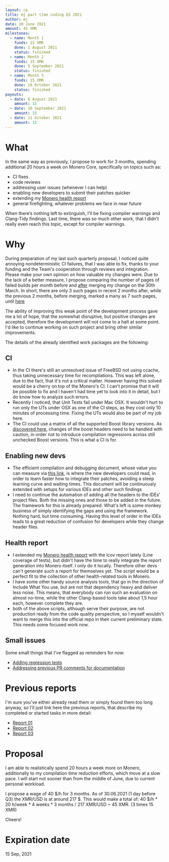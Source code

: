 ```yaml
---
layout: cp
title: mj part time coding Q3 2021
author: mj
date: 30 June 2021
amount: 45 XMR
milestones:
  - name: Month 1
    funds: 15 XMR
    done: 1 August 2021
    status: finished
  - name: Month 2
    funds: 15 XMR
    done: 5 September 2021
    status: finished
  - name: Month 3
    funds: 15 XMR
    done: 10 October 2021
    status: finished
payouts:
  - date: 6 August 2021
    amount: 15
  - date: 10 September 2021
    amount: 15
  - date: 11 October 2021
    amount: 15
---
```



# What

In the same way as previously, I propose to work for 3 months, spending additional 20 hours a week on Monero Core, specifically on topics such as:
- CI fixes
- code reviews
- addressing user issues (whenever I can help)
- enabling new developers to submit their patches quicker
- extending my [Monero health report](http://enjo.hopto.org/pub/monero/)
- general firefighting, whatever problems we face in near future

When there’s nothing left to extinguish, I'll be fixing compiler warnings and Clang-Tidy findings. Last time, there was so much other work, that I didn’t really even reach this topic, except for compiler warnings.

# Why

During preparation of my last such quarterly proposal, I noticed quite annoying nondeterministic CI failures, that I was able to fix, thanks to your funding and the Team's cooperation through reviews and integration. Please make your own opinion on how valuable my changes were. Due to the lack of a better measure, I propose comparing the number of pages of failed builds per month before and [after](https://github.com/monero-project/monero/actions?page=3&query=is%3Afailure) merging my change on the 30th March. In short, there are only 3 such pages in recent 2 months after, while the previous 2 months, before merging, marked a many as 7 such pages, until [here](https://github.com/monero-project/monero/actions?page=10&query=is%3Afailure)

The ability of improving this weak point of the development process gave me a lot of hope, that the somewhat disruptive, but positive changes are accepted, therefore the development will not come to a halt at some point. I'd like to continue working on such project and bring other similar improvements.


The details of the already identified work packages are the following:

## CI
- In the CI there's still an unresolved issue of FreeBSD not using ccache, thus taking unnecessary time for recompilations. This was left alone, due to the fact, that it's not a critical matter. However having this solved would be a cherry on top of the Monero's CI. I can't promise that it will be possible to fix and I haven't had time yet to look into it in detail, but I do know how to analyze such errors.
- Recently I noticed, that Unit Tests fail under Mac OSX. It wouldn't hurt to run only the UTs under OSX as one of the CI steps, as they cost only 10 minutes of processing time. Fixing the UTs would also be part of my job here.
- The CI could use a matrix of all the supported Boost library versions. As [discovered here](https://github.com/monero-project/monero/pull/7735), changes of the boost headers need to be handled with caution, in order not to introduce compilation regressions across still unchecked Boost versions. This is what a CI is for. 

## Enabling new devs
- The efficient compilation and debugging document, whose value you can measure via [this link](https://github.com/monero-project/monero/blob/master/docs/COMPILING_DEBUGGING_TESTING.md), is where the new developers could read, in order to learn faster how to integrate their patches, avoiding a steep learning curve and waiting times. This document will be continuously extended with setups for various IDEs and other such findings
- I need to continue the automation of adding all the headers to the IDEs' project files. Both the missing ones and those to be added in the future. The framework for this is already prepared. What's left is some monkey business of simply identifying the gaps and using the framework. Nothing hard, but time consuming. Having this level of order in the IDEs leads to a great reduction of confusion for developers while they change header files.

## Health report
- I extended my [Monero health report](http://enjo.hopto.org/pub/monero/) with the lcov report lately (Line coverage of tests), but didn't have the time to really integrate the report generation into Monero itself. I only do it locally. Therefore other devs can't generate such a report for themselves yet. The script would be a perfect fit to the collection of other health-related tools in Monero.
- I have some other handy source analysis tools, that go in the direction of Include What You use, but are not that dependency heavy and deliver less noise. This means, that everybody can run such an evaluation on almost no-time, while the other Clang-based tools take about 1,5 hour each, however complete they are.
- both of the above scripts, although serve their purpose, are not production ready from the code quality perspective, so I myself wouldn't want to merge this into the official repo in their current preliminary state. This needs some focused work now.

## Small issues
Some small things that I've flagged as reminders for now:
- [Adding regression tests](https://github.com/monero-project/monero/issues/7756)
- [Addressing previous PR comments for documentation](https://github.com/monero-project/monero/issues/7755)

# Previous reports
I'm sure you've either already read them or simply found them too long anyway, so I'll just link here the previous reports, that describe my completed or started tasks in more detail:
- [Report 01](https://repo.getmonero.org/monero-project/ccs-proposals/-/merge_requests/200#note_10764)
- [Report 02](https://repo.getmonero.org/monero-project/ccs-proposals/-/merge_requests/200#note_10860)
- [Report 03](https://repo.getmonero.org/monero-project/ccs-proposals/-/merge_requests/200#note_10954)
 
# Proposal

I am able to realistically spend 20 hours a week more on Monero, additionally to my compilation time reduction efforts, which move at a slow pace. I will start not sooner than from the middle of June, due to current personal workload.

I propose a wage of 40 $/h for 3 months. As of 30.06.2021 (1 day before Q3) the XMR/USD is at around 217 $. This would make a total of:
40 $/h * 20 h/week * 4 weeks * 3 months / 217 XMR/USD ~ 45 XMR. (3 times 15 XMR)

Cheers!


# Expiration date
15 Sep, 2021
